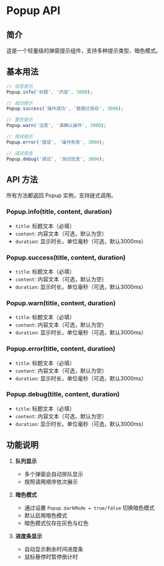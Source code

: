# Popup API

## 简介

这是一个轻量级的弹窗提示组件，支持多种提示类型、暗色模式。

## 基本用法

```javascript
// 信息提示
Popup.info('标题', '内容', 3000);

// 成功提示
Popup.success('操作成功', '数据已保存', 3000);

// 警告提示
Popup.warn('注意', '请确认操作', 3000);

// 错误提示
Popup.error('错误', '操作失败', 3000);

// 调试信息
Popup.debug('调试', '测试信息', 3000);
```

## API 方法

所有方法都返回 Popup 实例，支持链式调用。

### Popup.info(title, content, duration)
- `title`: 标题文本（必填）
- `content`: 内容文本（可选，默认为空）
- `duration`: 显示时长，单位毫秒（可选，默认3000ms）

### Popup.success(title, content, duration)
- `title`: 标题文本（必填）
- `content`: 内容文本（可选，默认为空）
- `duration`: 显示时长，单位毫秒（可选，默认3000ms）

### Popup.warn(title, content, duration)
- `title`: 标题文本（必填）
- `content`: 内容文本（可选，默认为空）
- `duration`: 显示时长，单位毫秒（可选，默认3000ms）

### Popup.error(title, content, duration)
- `title`: 标题文本（必填）
- `content`: 内容文本（可选，默认为空）
- `duration`: 显示时长，单位毫秒（可选，默认3000ms）

### Popup.debug(title, content, duration)
- `title`: 标题文本（必填）
- `content`: 内容文本（可选，默认为空）
- `duration`: 显示时长，单位毫秒（可选，默认3000ms）

## 功能说明

1. **队列显示**
   - 多个弹窗会自动排队显示
   - 按照调用顺序依次展示

2. **暗色模式**
   - 通过设置 `Popup.darkMode = true/false` 切换暗色模式
   - 默认启用暗色模式
   - 暗色模式仅存在灰色与红色

3. **进度条显示**
   - 自动显示剩余时间进度条
   - 鼠标悬停时暂停倒计时